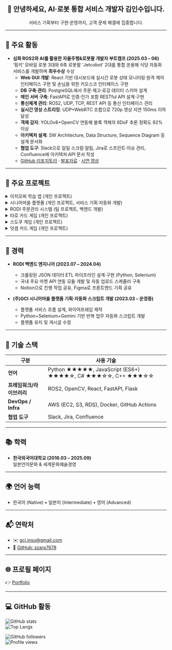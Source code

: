 <h2 align="center">👋 안녕하세요, AI·로봇 통합 서비스 개발자 김인수입니다.</h2>
<p align="center">서비스 기획부터 구현·운영까지, 고객 문제 해결에 집중합니다.</p>

---

## 🚀 주요 활동
- **심화 ROS2와 AI를 활용한 자율주행&로봇팔 개발자 부트캠프 (2025.03 – 06)**  
  ‘핑키’ 모바일 로봇 3대와 6축 로봇팔 'Jetcobot' 2대를 통합 운용해 식당 자동화 서비스를 개발하며 **최우수상** 수상  
  - **Web GUI 개발**: React 기반 대시보드에 실시간 로봇 상태 모니터링·원격 제어 인터페이스 구현 및 손님을 위한 키오스크 인터페이스 구현  
  - **DB 구축·관리**: PostgreSQL에서 주문·재고·로깅 데이터 스키마 설계  
  - **메인 서버 구축**: FastAPI로 인증·인가 포함 RESTful API 설계·구현  
  - **통신체계 관리**: ROS2, UDP, TCP, REST API 등 통신 인터페이스 관리  
  - **실시간 영상 스트리밍**: UDP+WebRTC 조합으로 720p 영상 지연 150ms 이하 달성  
  - **객체 감지**: YOLOv8+OpenCV 연동해 블록 객체의 6DoF 추론 정확도 92% 이상  
  - **아키텍처 설계**: SW Architecture, Data Structure, Sequence Diagram 등 설계 문서화  
  - **협업 도구**: Slack으로 일일 스크럼·알림, Jira로 스프린트·이슈 관리, Confluence에 아키텍처·API 문서 작성  
  - <a href="https://github.com/addinedu-roscamp-4th/roscamp-repo-2" target="_blank">GitHub 리포지토리</a> · <a href="https://drive.google.com/drive/folders/1NJt7mWoMAfzyQoPRiEO4BvGzIQ_Fv9lZ?usp=sharing" target="_blank">발표자료</a> · <a href="https://drive.google.com/file/d/1iCLAiBXBZht4rgVXUg4SX2QK6Bx14ux3/view?usp=sharing" target="_blank">시연 영상</a>

---

## 🧩 주요 프로젝트

<details>
<summary>이치모찌 학습 앱 (개인 프로젝트)</summary>

- **문제 자동 생성**: Gemini API 활용, 유형별 템플릿 설계 및 생성 로직 구현  
- **오답노트·학습 통계**: PostgreSQL에 사용자별 데이터 저장, Chart.js 대시보드로 사용자 정보 시각화  
- **맞춤형 학습 경로**: 난이도 적응형 알고리즘 설계·구현  
- **인프라 설계·운영**:  
  - EC2(t3.medium) 애플리케이션 호스팅  
  - S3에 문제 데이터·로그 보관  
- **CI/CD**: GitHub Actions로 푸시 시 자동 빌드·테스트·배포 파이프라인 구성  
- <a href="https://play.google.com/store/apps/details?id=com.szara7678.ichimozzi" target="_blank">구글 플레이에서 다운로드</a>

</details>

<details>
<summary>시니어마을 플랫폼 (개인 프로젝트, 서비스 기획·자동화 개발)</summary>

- **서비스 기획**: 사용자 플로우·와이어프레임 작성  
- **자동화 워크플로우**: Python+Selenium+Gemini 기반 반복 업무 스크립트 개발  
- <a href="https://www.seniorvillage.co.kr" target="_blank">웹사이트 방문</a>

</details>

<details>
<summary>RODI 주문관리 시스템 (팀 프로젝트, 백엔드 개발)</summary>

- **데이터 ETL 파이프라인**: 해외 쇼핑몰 크롤링(JSON) → Python ETL 모듈로 가공  
- **API 자동 업로드**: Coupang·Gmarket·11st REST API 연동, 각 스토어에 자동 업로드  
- <a href="https://drive.google.com/file/d/14ClwDBwc5qhItAi6JC9amdoCuxbUaJP2/view?usp=sharing" target="_blank">소개 자료 보기</a>

</details>

<details>
<summary>타로 카드 게임 (개인 프로젝트)</summary>

- **덱 셔플 알고리즘**: Fisher–Yates 방식으로 완전 무작위 카드 셔플 구현  
- **CSS 애니메이션**: keyframe(슬라이드인, 페이드아웃)으로 카드 전개 연출  
- **DOM 동적 업데이트**: 카드 클릭 시 순수 JS로 상태·UI 동기화  
- **반응형 디자인**: 뷰포트 단위(vw/vh) 활용해 모바일·데스크톱 모두 최적화  
- <a href="https://szara7678.github.io/TarotGame/" target="_blank">데모 & 코드 보기</a>

</details>

<details>
<summary>스도쿠 게임 (개인 프로젝트)</summary>

- **백트래킹 솔버 최적화**: ES5로 작성된 고성능 재귀 알고리즘  
- **퍼즐 검증**: 백트래킹+Elimination 혼합 방식으로 입력값 실시간 검증  
- **모드 지원**: 수동 입력 및 자동 풀이 모드 전환 기능  
- **힌트 기능**: 현재 보드 상태 기반 추천 숫자 제공  
- <a href="https://szara7678.github.io/Sudoku-master/" target="_blank">데모 & 코드 보기</a>

</details>

<details>
<summary>덧셈 카드 게임 (개인 프로젝트)</summary>

- **카드 생성·점수 집계**: 무작위 숫자 카드 생성 함수, 레벨별 점수 계산 로직  
- **난이도 조절**: 레벨별 시간 제한·문제 난이도 알고리즘 설계  
- **실시간 점수판**: DOM 업데이트로 즉각적인 점수·타임어택 피드백 제공  
- <a href="https://szara7678.github.io/PlusCardGame/" target="_blank">데모 & 코드 보기</a>

</details>

---

## 💼 경력
- **RODI 백엔드 엔지니어 (2023.07 – 2024.04)**  
  - 크롤링된 JSON 데이터 ETL 파이프라인 설계·구현 (Python, Selenium)  
  - 국내 주요 마켓 API 연동 모듈 개발 및 자동 업로드 스케줄러 구축  
  - Notion으로 진행 작업 공유, Figma로 프론트엔드 기획 공유

- **(주)GCI 시니어마을 플랫폼 기획·자동화 스크립트 개발 (2023.03 – 운영중)**  
  - 플랫폼 서비스 흐름 설계, 와이어프레임 제작  
  - Python+Selenium+Gemini 기반 반복 업무 자동화 스크립트 개발  
  - 플랫폼 유지 및 게시글 수정

---

## 🔧 기술 스택

| 구분                   | 사용 기술                                                          |
| ---------------------- | ------------------------------------------------------------------ |
| **언어**               | Python ★★★★★, JavaScript (ES6+) ★★★★☆, C# ★★★☆☆, C++ ★★★☆☆        |
| **프레임워크/라이브러리** | ROS2, OpenCV, React, FastAPI, Flask                                |
| **DevOps / Infra**     | AWS (EC2, S3, RDS), Docker, GitHub Actions                         |
| **협업 도구**          | Slack, Jira, Confluence                                            |

---

## 📚 학력
- **한국외국어대학교 (2016.03 – 2025.09)**  
  일본언어문화 & 세계문화예술경영

---

## 🌍 언어 능력
- 한국어 (Native) • 일본어 (Intermediate) • 영어 (Advanced)

---

## 📬 연락처
- ✉️ gci.insu@gmail.com  
- 🐙 <a href="https://github.com/szara7678" target="_blank">GitHub: szara7678</a>

---

## 🌐 프로필 페이지
👉 <a href="https://szara7678.github.io/portfolio_page/" target="_blank">Portfolio</a>

---

## 💻 GitHub 활동
![GitHub stats](https://github-readme-stats.vercel.app/api?username=szara7678&show_icons=true&theme=tokyonight)  
![Top Langs](https://github-readme-stats.vercel.app/api/top-langs/?username=szara7678&layout=compact&theme=tokyonight)  

![GitHub followers](https://img.shields.io/github/followers/szara7678?style=social)  
![Profile views](https://komarev.com/ghpvc/?username=szara7678)  
